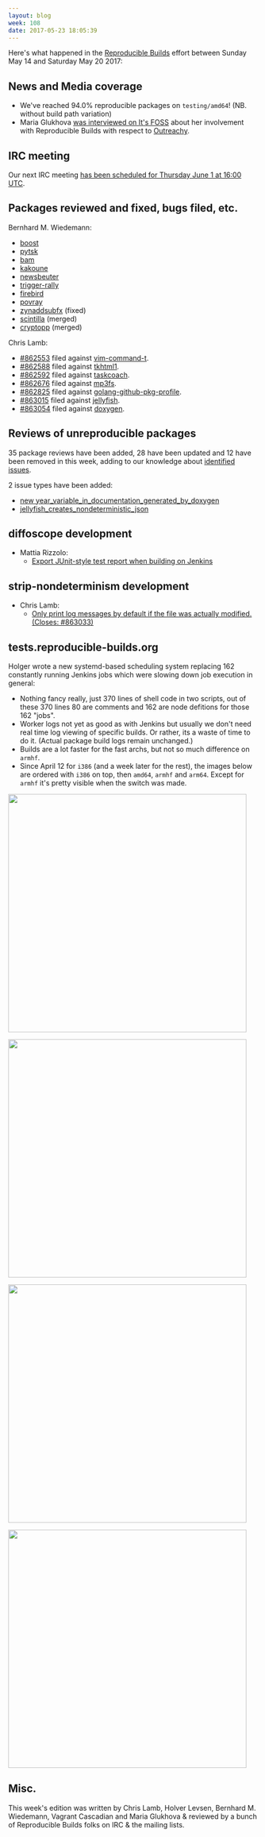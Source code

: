 ```yaml
---
layout: blog
week: 108
date: 2017-05-23 18:05:39
---
```


Here's what happened in the [Reproducible Builds](https://reproducible-builds.org) effort between Sunday May 14 and Saturday May 20 2017:

News and Media coverage
--------------

- We've reached 94.0% reproducible packages on `testing/amd64`! (NB. without build path variation)
- Maria Glukhova [was interviewed on It's FOSS](https://itsfoss.com/interview-with-maria-glukova/) about her involvement with Reproducible Builds with respect to [Outreachy](https://www.gnome.org/outreachy/).


IRC meeting
-----------

Our next IRC meeting [has been scheduled for Thursday June 1 at 16:00 UTC](http://lists.alioth.debian.org/pipermail/reproducible-builds/Week-of-Mon-20170522/008743.html).


Packages reviewed and fixed, bugs filed, etc.
---------------------------------------------

Bernhard M. Wiedemann:

* [boost](https://github.com/boostorg/container/pull/50)
* [pytsk](https://github.com/py4n6/pytsk/pull/29)
* [bam](https://github.com/matricks/bam/issues/111)
* [kakoune](https://github.com/mawww/kakoune/pull/1390)
* [newsbeuter](https://github.com/akrennmair/newsbeuter/pull/550)
* [trigger-rally](https://sourceforge.net/p/trigger-rally/patches/18/)
* [firebird](https://github.com/FirebirdSQL/firebird/pull/92)
* [povray](https://github.com/POV-Ray/povray/pull/296)
* [zynaddsubfx](https://sourceforge.net/p/zynaddsubfx/bugs/155/) (fixed)
* [scintilla](https://sourceforge.net/p/scintilla/bugs/1946/) (merged)
* [cryptopp](https://github.com/weidai11/cryptopp/pull/426) (merged)

Chris Lamb:

* <a href="https://bugs.debian.org/862553">#862553</a> filed against <a href="https://tracker.debian.org/pkg/vim-command-t">vim-command-t</a>.
* <a href="https://bugs.debian.org/862588">#862588</a> filed against <a href="https://tracker.debian.org/pkg/tkhtml1">tkhtml1</a>.
* <a href="https://bugs.debian.org/862592">#862592</a> filed against <a href="https://tracker.debian.org/pkg/taskcoach">taskcoach</a>.
* <a href="https://bugs.debian.org/862676">#862676</a> filed against <a href="https://tracker.debian.org/pkg/mp3fs">mp3fs</a>.
* <a href="https://bugs.debian.org/862825">#862825</a> filed against <a href="https://tracker.debian.org/pkg/golang-github-pkg-profile">golang-github-pkg-profile</a>.
* <a href="https://bugs.debian.org/863015">#863015</a> filed against <a href="https://tracker.debian.org/pkg/jellyfish">jellyfish</a>.
* <a href="https://bugs.debian.org/863054">#863054</a> filed against <a href="https://tracker.debian.org/pkg/doxygen">doxygen</a>.

Reviews of unreproducible packages
----------------------------------

35 package reviews have been added, 28 have been updated and 12 have been removed in this week,
adding to our knowledge about [identified issues](https://tests.reproducible-builds.org/debian/index_issues.html).

2 issue types have been added:

- [new year\_variable\_in\_documentation\_generated\_by\_doxygen](https://anonscm.debian.org/git/reproducible/notes.git/commit/?id=4946676e)
- [jellyfish\_creates\_nondeterministic\_json](https://anonscm.debian.org/git/reproducible/notes.git/commit/?id=149f4bff)


diffoscope development
----------------------

- Mattia Rizzolo:
  - [Export JUnit-style test report when building on Jenkins](https://anonscm.debian.org/git/reproducible/diffoscope.git/commit/?id=0724f01)


strip-nondeterminism development
--------------------------------

- Chris Lamb:
  - [Only print log messages by default if the file was actually modified. (Closes: #863033)](https://anonscm.debian.org/git/reproducible/strip-nondeterminism.git/commit/?id=fef1708)


tests.reproducible-builds.org
-----------------------

Holger wrote a new systemd-based scheduling system replacing 162 constantly running Jenkins jobs which were slowing down job execution in general:

- Nothing fancy really, just 370 lines of shell code in two scripts, out of these 370 lines 80 are comments and 162 are node defitions for those 162 "jobs".
- Worker logs not yet as good as with Jenkins but usually we don't need real time log viewing of specific builds. Or rather, its a waste of time to do it. (Actual package build logs remain unchanged.)
- Builds are a lot faster for the fast archs, but not so much difference on `armhf`.
- Since April 12 for `i386` (and a week later for the rest), the images below are ordered with `i386` on top, then `amd64`, `armhf` and `arm64`. Except for `armhf` it's pretty visible when the switch was made.

[<img width="480"
src="/blog/images/stats_builds_per_day_i386_20170522.png"
/>](/blog/images/stats_builds_per_day_i386_20170522.png)

[<img width="480"
src="/blog/images/stats_builds_per_day_amd64_20170522.png"
/>](/blog/images/stats_builds_per_day_amd64_20170522.png)

[<img width="480"
src="/blog/images/stats_builds_per_day_armhf_20170522.png"
/>](/blog/images/stats_builds_per_day_armhf_20170522.png)

[<img width="480"
src="/blog/images/stats_builds_per_day_arm64_20170522.png"
/>](/blog/images/stats_builds_per_day_arm64_20170522.png)

Misc.
-----

This week's edition was written by Chris Lamb, Holver Levsen, Bernhard M. Wiedemann, Vagrant Cascadian and Maria Glukhova & reviewed by a bunch of Reproducible Builds folks on IRC & the mailing lists.
